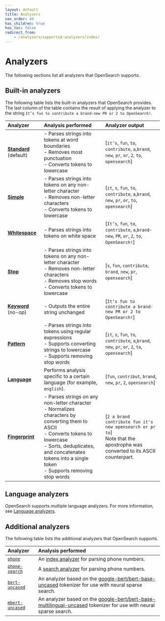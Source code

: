 ```yaml
---
layout: default
title: Analyzers
nav_order: 40
has_children: true
has_toc: false
redirect_from:
    - /analyzers/supported-analyzers/index/
---
```


# Analyzers

The following sections list all analyzers that OpenSearch supports.

## Built-in analyzers

The following table lists the built-in analyzers that OpenSearch provides. The last column of the table contains the result of applying the analyzer to the string `It’s fun to contribute a brand-new PR or 2 to OpenSearch!`.

Analyzer | Analysis performed | Analyzer output 
:--- | :--- | :---
[**Standard**]({{site.url}}{{site.baseurl}}/analyzers/supported-analyzers/standard/) (default) | - Parses strings into tokens at word boundaries <br> - Removes most punctuation <br> - Converts tokens to lowercase | [`it’s`, `fun`, `to`, `contribute`, `a`,`brand`, `new`, `pr`, `or`, `2`, `to`, `opensearch`]
[**Simple**]({{site.url}}{{site.baseurl}}/analyzers/supported-analyzers/simple/) | - Parses strings into tokens on any non-letter character <br> - Removes non-letter characters <br> - Converts tokens to lowercase  | [`it`, `s`, `fun`, `to`, `contribute`, `a`,`brand`, `new`, `pr`, `or`, `to`, `opensearch`]
[**Whitespace**]({{site.url}}{{site.baseurl}}/analyzers/supported-analyzers/whitespace/) | - Parses strings into tokens on white space | [`It’s`, `fun`, `to`, `contribute`, `a`,`brand-new`, `PR`, `or`, `2`, `to`, `OpenSearch!`]
[**Stop**]({{site.url}}{{site.baseurl}}/analyzers/supported-analyzers/stop/) | - Parses strings into tokens on any non-letter character <br> - Removes non-letter characters <br> - Removes stop words <br> - Converts tokens to lowercase | [`s`, `fun`, `contribute`, `brand`, `new`, `pr`, `opensearch`]
[**Keyword**]({{site.url}}{{site.baseurl}}/analyzers/supported-analyzers/keyword/) (no-op) | - Outputs the entire string unchanged | [`It’s fun to contribute a brand-new PR or 2 to OpenSearch!`]
[**Pattern**]({{site.url}}{{site.baseurl}}/analyzers/supported-analyzers/pattern/)| - Parses strings into tokens using regular expressions <br> - Supports converting strings to lowercase <br> - Supports removing stop words | [`it`, `s`, `fun`, `to`, `contribute`, `a`,`brand`, `new`, `pr`, `or`, `2`, `to`, `opensearch`]
[**Language**]({{site.url}}{{site.baseurl}}/analyzers/language-analyzers/index/) | Performs analysis specific to a certain language (for example, `english`). | [`fun`, `contribut`, `brand`, `new`, `pr`, `2`, `opensearch`]
[**Fingerprint**]({{site.url}}{{site.baseurl}}/analyzers/supported-analyzers/fingerprint/) | - Parses strings on any non-letter character <br> - Normalizes characters by converting them to ASCII <br> - Converts tokens to lowercase <br> - Sorts, deduplicates, and concatenates tokens into a single token <br> - Supports removing stop words | [`2 a brand contribute fun it's new opensearch or pr to`] <br> Note that the apostrophe was converted to its ASCII counterpart.

## Language analyzers

OpenSearch supports multiple language analyzers. For more information, see [Language analyzers]({{site.url}}{{site.baseurl}}/analyzers/language-analyzers/index).

## Additional analyzers

The following table lists the additional analyzers that OpenSearch supports.

| Analyzer       | Analysis performed                                                                                       |
|:---------------|:---------------------------------------------------------------------------------------------------------|
| [`phone`]({{site.url}}{{site.baseurl}}/analyzers/supported-analyzers/phone-analyzers/#the-phone-analyzer)       | An [index analyzer]({{site.url}}{{site.baseurl}}/analyzers/index-analyzers/) for parsing phone numbers.  |
| [`phone-search`]({{site.url}}{{site.baseurl}}/analyzers/supported-analyzers/phone-analyzers/#the-phone-search-analyzer) | A [search analyzer]({{site.url}}{{site.baseurl}}/analyzers/search-analyzers/) for parsing phone numbers. |
| [`bert-uncased`]({{site.url}}{{site.baseurl}}/analyzers/supported-analyzers/dl-model-analyzers/) | An analyzer based on the [google-bert/bert-base-uncased](https://huggingface.co/google-bert/bert-base-uncased) tokenizer for use with neural sparse search. |
| [`mbert-uncased`]({{site.url}}{{site.baseurl}}/analyzers/supported-analyzers/dl-model-analyzers/) | An analyzer based on the [google-bert/bert-base-multilingual-uncased](https://huggingface.co/google-bert/bert-base-multilingual-uncased) tokenizer for use with neural sparse search. |
